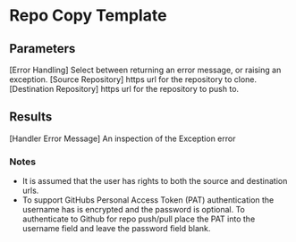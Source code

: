 # Repo Copy Template

## Parameters
[Error Handling]
  Select between returning an error message, or raising an exception.
[Source Repository]
  https url for the repository to clone.
[Destination Repository]
  https url for the repository to push to.

## Results
[Handler Error Message]
  An inspection of the Exception error

### Notes
  * It is assumed that the user has rights to both the source and destination urls.
  * To support GitHubs Personal Access Token (PAT) authentication the username has is encrypted and the password is optional.  To authenticate to Github for repo push/pull place the PAT into the username field and leave the password field blank.
